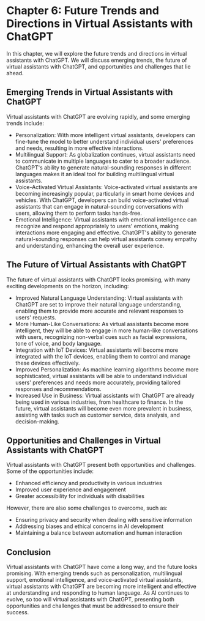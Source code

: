Chapter 6: Future Trends and Directions in Virtual Assistants with ChatGPT
==========================================================================

In this chapter, we will explore the future trends and directions in virtual assistants with ChatGPT. We will discuss emerging trends, the future of virtual assistants with ChatGPT, and opportunities and challenges that lie ahead.

Emerging Trends in Virtual Assistants with ChatGPT
--------------------------------------------------

Virtual assistants with ChatGPT are evolving rapidly, and some emerging trends include:

* Personalization: With more intelligent virtual assistants, developers can fine-tune the model to better understand individual users' preferences and needs, resulting in more effective interactions.
* Multilingual Support: As globalization continues, virtual assistants need to communicate in multiple languages to cater to a broader audience. ChatGPT's ability to generate natural-sounding responses in different languages makes it an ideal tool for building multilingual virtual assistants.
* Voice-Activated Virtual Assistants: Voice-activated virtual assistants are becoming increasingly popular, particularly in smart home devices and vehicles. With ChatGPT, developers can build voice-activated virtual assistants that can engage in natural-sounding conversations with users, allowing them to perform tasks hands-free.
* Emotional Intelligence: Virtual assistants with emotional intelligence can recognize and respond appropriately to users' emotions, making interactions more engaging and effective. ChatGPT's ability to generate natural-sounding responses can help virtual assistants convey empathy and understanding, enhancing the overall user experience.

The Future of Virtual Assistants with ChatGPT
---------------------------------------------

The future of virtual assistants with ChatGPT looks promising, with many exciting developments on the horizon, including:

* Improved Natural Language Understanding: Virtual assistants with ChatGPT are set to improve their natural language understanding, enabling them to provide more accurate and relevant responses to users' requests.
* More Human-Like Conversations: As virtual assistants become more intelligent, they will be able to engage in more human-like conversations with users, recognizing non-verbal cues such as facial expressions, tone of voice, and body language.
* Integration with IoT Devices: Virtual assistants will become more integrated with the IoT devices, enabling them to control and manage these devices effectively.
* Improved Personalization: As machine learning algorithms become more sophisticated, virtual assistants will be able to understand individual users' preferences and needs more accurately, providing tailored responses and recommendations.
* Increased Use in Business: Virtual assistants with ChatGPT are already being used in various industries, from healthcare to finance. In the future, virtual assistants will become even more prevalent in business, assisting with tasks such as customer service, data analysis, and decision-making.

Opportunities and Challenges in Virtual Assistants with ChatGPT
---------------------------------------------------------------

Virtual assistants with ChatGPT present both opportunities and challenges. Some of the opportunities include:

* Enhanced efficiency and productivity in various industries
* Improved user experience and engagement
* Greater accessibility for individuals with disabilities

However, there are also some challenges to overcome, such as:

* Ensuring privacy and security when dealing with sensitive information
* Addressing biases and ethical concerns in AI development
* Maintaining a balance between automation and human interaction

Conclusion
----------

Virtual assistants with ChatGPT have come a long way, and the future looks promising. With emerging trends such as personalization, multilingual support, emotional intelligence, and voice-activated virtual assistants, virtual assistants with ChatGPT are becoming more intelligent and effective at understanding and responding to human language. As AI continues to evolve, so too will virtual assistants with ChatGPT, presenting both opportunities and challenges that must be addressed to ensure their success.
